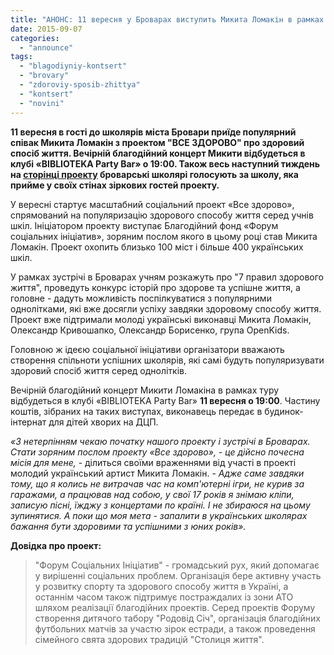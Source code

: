 ```yaml
---
title: "АНОНС: 11 вересня у Броварах виступить Микита Ломакін в рамках проекту \"ВСЕ ЗДОРОВО\""
date: 2015-09-07
categories: 
  - "announce"
tags: 
  - "blagodiyniy-kontsert"
  - "brovary"
  - "zdoroviy-sposib-zhittya"
  - "kontsert"
  - "novini"
---
```


**11 вересня в гості до школярів міста Бровари приїде популярний співак Микита Ломакін з проектом "ВСЕ ЗДОРОВО" про здоровий спосіб життя. Вечірній благодійний концерт Микити відбудеться в клубі «BIBLIOTEKA Party Bar» о 19:00. Також весь наступний тиждень на [сторінці проекту](http://vk.com/zdorovovse) броварські школярі голосують за школу, яка прийме у своїх стінах зіркових гостей проекту.**

У вересні стартує масштабний соціальний проект «Все здорово», спрямований на популяризацію здорового способу життя серед учнів шкіл. Ініціатором проекту виступає Благодійний фонд «Форум соціальних ініціатив», зоряним послом якого в цьому році став Микита Ломакін. Проект охопить близько 100 міст і більше 400 українських шкіл.

У рамках зустрічі в Броварах учням розкажуть про "7 правил здорового життя", проведуть конкурс історій про здорове та успішне життя, а головне - дадуть можливість поспілкуватися з популярними однолітками, які вже досягли успіху завдяки здоровому способу життя. Проект вже підтримали молоді українські виконавці Микита Ломакін, Олександр Кривошапко, Олександр Борисенко, група OpenKids.

Головною ж ідеєю соціальної ініціативи організатори вважають створення спільноти успішних школярів, які самі будуть популяризувати здоровий спосіб життя серед однолітків.

Вечірній благодійний концерт Микити Ломакіна в рамках туру відбудеться в клубі «BIBLIOTEKA Party Bar» **11 вересня о 19:00**. Частину коштів, зібраних на таких виступах, виконавець передає в будинок-інтернат для дітей хворих на ДЦП.

_«З нетерпінням чекаю початку нашого проекту і зустрічі в Броварах. Стати зоряним послом проекту «Все здорово», - це дійсно почесна місія для мене,_ - ділиться своїми враженнями від участі в проекті молодий український артист Микита Ломакін. - _Адже саме завдяки тому, що я колись не витрачав час на комп'ютерні ігри, не курив за гаражами, а працював над собою, у свої 17 років я знімаю кліпи, записую пісні, їжджу з концертами по країні. І не збираюся на цьому зупинятися. А поки що моя мета - запалити в українських школярах бажання бути здоровими та успішними з юних років»._

**Довідка про проект:**

> "Форум Соціальних Ініціатив" - громадський рух, який допомагає у вирішенні соціальних проблем. Організація бере активну участь у розвитку спорту та здорового способу життя в Україні, а останнім часом також підтримує постраждалих із зони АТО шляхом реалізації благодійних проектів. Серед проектів Форуму створення дитячого табору "Родовід Січ", організація благодійних футбольних матчів за участю зірок естради, а також проведення сімейного свята здорових традицій "Столиця життя".
